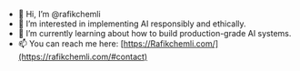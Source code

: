 - 👋 Hi, I’m @rafikchemli  
- 👀 I’m interested in implementing AI responsibly and ethically.  
- 🌱 I’m currently learning about how to build production-grade AI systems.  
- 📫 You can reach me here: [https://Rafikchemli.com/](https://rafikchemli.com/#contact)
